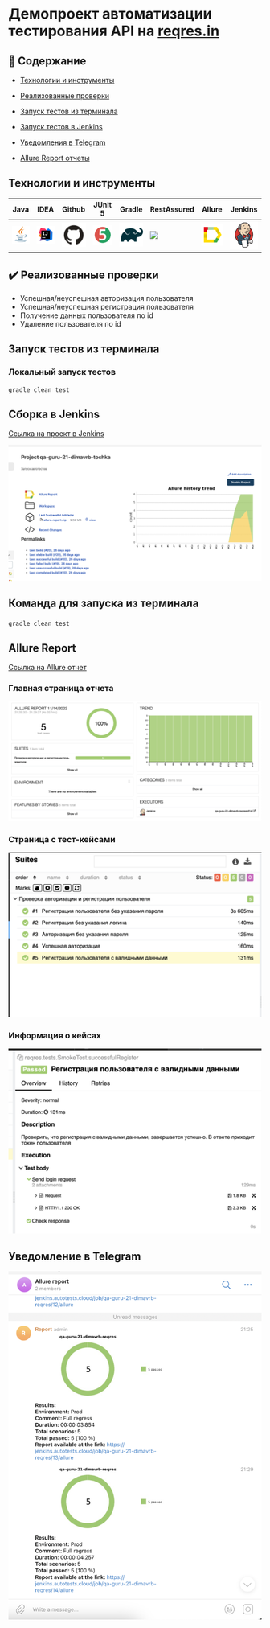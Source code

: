 <h1 >Демопроект автоматизации тестирования API на <a href="https://reqres.in/">reqres.in</a></h1>

## :page_with_curl: Содержание 

* <a href="#tools">Технологии и инструменты</a>

* <a href="#cases">Реализованные проверки</a>

* <a href="#console">Запуск тестов из терминала</a>

* <a href="#jenkins">Запуск тестов в Jenkins</a>

* <a href="#telegram">Уведомления в Telegram</a>

* <a href="#allure">Allure Report отчеты</a>

<a id="tools"></a>
## Технологии и инструменты

| Java  | IDEA | Github | JUnit 5 | Gradle | RestAssured | Allure | Jenkins |
| ----- | ---- | ------ | ------- | ------ | -------- | ------ | ------- |
|[![](https://github.com/dimavrb/tochka/blob/main/media/logo/Java.svg)](https://java.com) |[![](https://github.com/dimavrb/tochka/blob/main/media/logo/Idea.svg)](https://jetbrains.com) | [![](https://github.com/dimavrb/tochka/blob/main/media/logo/GitHub.svg)](https://github.com) |[ ![](https://github.com/dimavrb/tochka/blob/main/media/logo/Junit5.svg)](https://junit.org/junit5)  | [![](https://github.com/dimavrb/tochka/blob/main/media/logo/Gradle.svg)](https://gradle.org)  | [![](https://github.com/dimavrb/reqres/blob/main/media/logo/RestAssured.svg) ](https://rest-assured.io) | [![](https://github.com/dimavrb/tochka/blob/main/media/logo/Allure.svg)](https://allurereport.org) |[ ![](https://github.com/dimavrb/tochka/blob/main/media/logo/Jenkins.svg) ](https://jenkins.io) |

<a id="cases"></a>
## :heavy_check_mark: Реализованные проверки

-  Успешная/неуспешная авторизация пользователя 
-  Успешная/неуспешная регистрация пользователя
-  Получение данных пользователя по id
-  Удаление пользователя по id

<a id="console"></a>
##  Запуск тестов из терминала
### Локальный запуск тестов

```
gradle clean test  
```
<a id="jenkins"></a>
## Сборка в Jenkins
<a href="https://jenkins.autotests.cloud/job/qa-guru-21-dimavrb-reqres/">Ссылка на проект в Jenkins</a>


![](https://github.com/dimavrb/tochka/blob/main/media/screenshots/Jenkins.png)

## Команда для запуска из терминала
`gradle clean test`

<a id="allure"></a>
## Allure Report 
<a href="https://jenkins.autotests.cloud/job/qa-guru-21-dimavrb-reqres/allure/">Ссылка на Allure отчет</a>


### Главная страница отчета
![](https://github.com/dimavrb/reqres/blob/main/media/screenshots/AllureMainPage.png)

### Страница с тест-кейсами

![](https://github.com/dimavrb/reqres/blob/main/media/screenshots/ChecksList.png)

### Информация о кейсах

![](https://github.com/dimavrb/reqres/blob/main/media/screenshots/InfoAboutCase.png)


<a id="telegram"></a>
## Уведомление в Telegram

![](https://github.com/dimavrb/reqres/blob/main/media/screenshots/Telegram.png)

